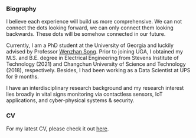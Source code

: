 ### Biography 

I believe each experience will build us more comprehensive. We can not connect the dots looking forward, we can only connect them looking backwards. These dots will be somehow connected in our future.

Currently, I am a PhD student at the University of Georgia and luckily advised by Professor [Wenzhan Song](https://sensorweb.engr.uga.edu/index.php/song/). Prior to joining UGA, I obtained my M.S. and B.E. degree in Electrical Engineering from Stevens Institute of Technology (2021) and Changchun University of Science and Technology (2018), respectively. Besides, I had been working as a Data Scientist at UPS for 9 months.

I have an interdisciplinary research background and my research interest lies broadly in vital signs monitoring via contactless sensors, IoT applications, and cyber-physical systems & security. 

### CV

For my latest CV, please check it out [here](https://winstonyang117.github.io/cv/).


